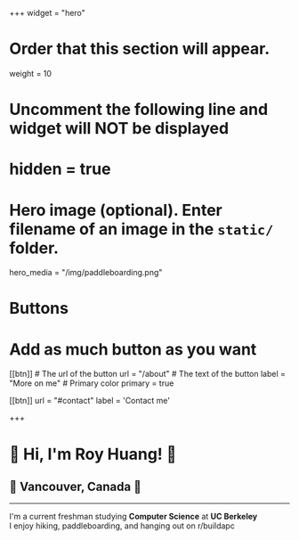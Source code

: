 +++
widget = "hero"
# Order that this section will appear.
weight = 10

# Uncomment the following line and widget will NOT be displayed
# hidden = true

# Hero image (optional). Enter filename of an image in the `static/` folder.
hero_media = "/img/paddleboarding.png"

# Buttons
# Add as much button as you want
[[btn]]
	# The url of the button
  url = "/about"
	# The text of the button
  label = "More on me"
	# Primary color
	primary = true

[[btn]]
  url = "#contact"
  label = 'Contact me'

+++

# :wave: Hi, I'm **Roy Huang**! :wave:
## :maple_leaf: Vancouver, Canada :maple_leaf:
------

I'm a current freshman studying **Computer Science** at **UC Berkeley** \
I enjoy hiking, paddleboarding, and hanging out on r/buildapc

